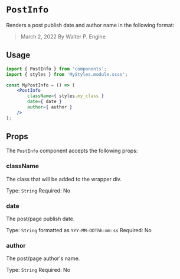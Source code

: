 # `PostInfo`

Renders a post publish date and author name in the following format:

> March 2, 2022 By Walter P. Engine

## Usage

```jsx
import { PostInfo } from 'components';
import { styles } from 'MyStyles.module.scss';

const MyPostInfo = () => (
	<PostInfo
        className={ styles.my_class }
        date={ date }
        author={ author }
    />
);
```

## Props

The `PostInfo` component accepts the following props:

### className

The class that will be added to the wrapper div.

Type: `String`
Required: No

### date

The post/page publish date.

Type: `String` formatted as `YYY-MM-DDThh:mm:ss`
Required: No

### author

The post/page author's name.

Type: `String`
Required: No